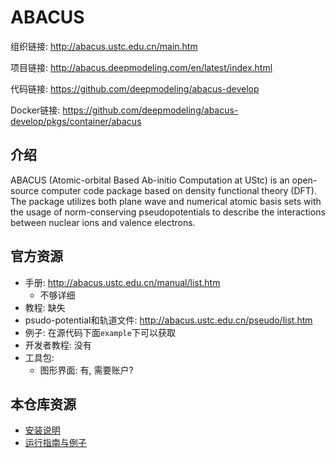 # ABACUS 

组织链接: http://abacus.ustc.edu.cn/main.htm

项目链接: http://abacus.deepmodeling.com/en/latest/index.html

代码链接: https://github.com/deepmodeling/abacus-develop

Docker链接: https://github.com/deepmodeling/abacus-develop/pkgs/container/abacus

## 介绍
ABACUS (Atomic-orbital Based Ab-initio Computation at UStc) is an open-source computer code package based on density functional theory (DFT). The package utilizes both plane wave and numerical atomic basis sets with the usage of norm-conserving pseudopotentials to describe the interactions between nuclear ions and valence electrons. 

## 官方资源
- 手册: http://abacus.ustc.edu.cn/manual/list.htm
  - 不够详细
- 教程: 缺失
- psudo-potential和轨道文件: http://abacus.ustc.edu.cn/pseudo/list.htm
- 例子: 在源代码下面`example`下可以获取
- 开发者教程: 没有
- 工具包: 
  - 图形界面: 有, 需要账户?

## 本仓库资源

- [安装说明](./01_install.md)
- [运行指南与例子](./02_example.md)
